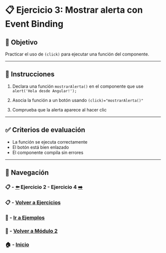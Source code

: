 # 📋 Ejercicio 3: Mostrar alerta con Event Binding

## 🎯 Objetivo
Practicar el uso de `(click)` para ejecutar una función del componente.

---

## 📝 Instrucciones
1. Declara una función `mostrarAlerta()` en el componente que use `alert('Hola desde Angular!');`

2. Asocia la función a un botón usando `(click)="mostrarAlerta()"`

3. Comprueba que la alerta aparece al hacer clic

---

## ✅ Criterios de evaluación
- La función se ejecuta correctamente
- El botón está bien enlazado
- El componente compila sin errores

---

## 🔁 Navegación

### 📋 - [⬅️](./Ejercicio_2.md) Ejercicio 2 - Ejercicio 4 [➡️](./Ejercicio_4.md)

### 📋 - [Volver a Ejercicios](../README.md)

### 🧪 - [Ir a Ejemplos](../../Ejemplos/README.md)

### 📘 - [Volver a Módulo 2](../../Modulo_2.md) 

### 🏠 - [Inicio](../../../README.md)

